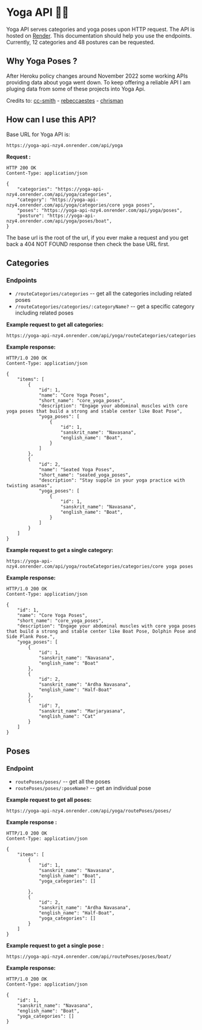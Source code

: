 # Yoga API 🧘‍♀️

Yoga API serves categories and yoga poses upon HTTP request. The API is hosted on [Render](https://render.com/). This documentation should help you use the endpoints. Currently, 12 categories and 48 postures can be requested.

## Why Yoga Poses ?

After Heroku policy changes around November 2022 some working APIs providing data about yoga went down. To keep offering a reliable API I am pluging data from some of these projects into Yoga Api.

Credits to: [cc-smith](https://github.com/cc-smith/yoga-poses) - [rebeccaestes](https://github.com/rebeccaestes/yoga_api) - [chrisman](https://github.com/Stuwert/yoga-builder)

## How can I use this API?

Base URL for Yoga API is:

```
https://yoga-api-nzy4.onrender.com/api/yoga
```

**Request :**

```
HTTP 200 OK
Content-Type: application/json

{
    "categories": "https://yoga-api-nzy4.onrender.com/api/yoga/categories",
    "category": "https://yoga-api-nzy4.onrender.com/api/yoga/categories/core yoga poses",
    "poses": "https://yoga-api-nzy4.onrender.com/api/yoga/poses",
    "posture": "https://yoga-api-nzy4.onrender.com/api/yoga/poses/boat",
}
```

The base url is the root of the url, if you ever make a request and you get back a 404 NOT FOUND response then check the base URL first.

## Categories

### **Endpoints**

- `/routeCategories/categories` -- get all the categories including related poses
- `/routeCategories/categories/:categoryName?` -- get a specific category including related poses

**Example request to get all categories:**

```
https://yoga-api-nzy4.onrender.com/api/yoga/routeCategories/categories
```

**Example response:**

```
HTTP/1.0 200 OK
Content-Type: application/json

{
    "items": [
        {
            "id": 1,
            "name": "Core Yoga Poses",
            "short_name": "core_yoga_poses",
            "description": "Engage your abdominal muscles with core yoga poses that build a strong and stable center like Boat Pose",
            "yoga_poses": [
                {
                    "id": 1,
                    "sanskrit_name": "Navasana",
                    "english_name": "Boat",
                }
            ]
        },
        {
            "id": 2,
            "name": "Seated Yoga Poses",
            "short_name": "seated_yoga_poses",
            "description": "Stay supple in your yoga practice with twisting asanas",
            "yoga_poses": [
                {
                    "id": 1,
                    "sanskrit_name": "Navasana",
                    "english_name": "Boat",
                }
            ]
        }
    ]
}

```

**Example request to get a single category:**

```
https://yoga-api-nzy4.onrender.com/api/yoga/routeCategories/categories/core yoga poses
```

**Example response:**

```
HTTP/1.0 200 OK
Content-Type: application/json

{
    "id": 1,
    "name": "Core Yoga Poses",
    "short_name": "core_yoga_poses",
    "description": "Engage your abdominal muscles with core yoga poses that build a strong and stable center like Boat Pose, Dolphin Pose and Side Plank Pose.",
    "yoga_poses": [
        {
            "id": 1,
            "sanskrit_name": "Navasana",
            "english_name": "Boat"
        },
        {
            "id": 2,
            "sanskrit_name": "Ardha Navasana",
            "english_name": "Half-Boat"
        },
        {
            "id": 7,
            "sanskrit_name": "Marjaryasana",
            "english_name": "Cat"
        }
    ]
}
```

## Poses

### **Endpoint**

- `routePoses/poses/` -- get all the poses
- `routePoses/poses/:poseName?` -- get an individual pose

**Example request to get all poses:**

```
https://yoga-api-nzy4.onrender.com/api/yoga/routePoses/poses/
```

**Example response :**

```
HTTP/1.0 200 OK
Content-Type: application/json

{
    "items": [
        {
            "id": 1,
            "sanskrit_name": "Navasana",
            "english_name": "Boat",
            "yoga_categories": []

        },
        {
            "id": 2,
            "sanskrit_name": "Ardha Navasana",
            "english_name": "Half-Boat",
            "yoga_categories": []
        }
    ]
}
```

**Example request to get a single pose :**

```
https://yoga-api-nzy4.onrender.com/api/routePoses/poses/boat/
```

**Example response:**

```
HTTP/1.0 200 OK
Content-Type: application/json

{
    "id": 1,
    "sanskrit_name": "Navasana",
    "english_name": "Boat",
    "yoga_categories": []
}
```
